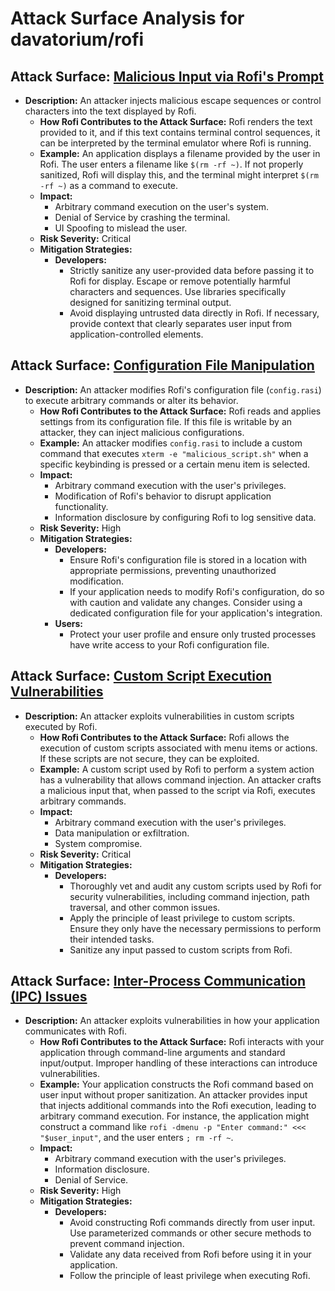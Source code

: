 # Attack Surface Analysis for davatorium/rofi

## Attack Surface: [Malicious Input via Rofi's Prompt](./attack_surfaces/malicious_input_via_rofi's_prompt.md)

*   **Description:** An attacker injects malicious escape sequences or control characters into the text displayed by Rofi.
    *   **How Rofi Contributes to the Attack Surface:** Rofi renders the text provided to it, and if this text contains terminal control sequences, it can be interpreted by the terminal emulator where Rofi is running.
    *   **Example:** An application displays a filename provided by the user in Rofi. The user enters a filename like `$(rm -rf ~)`. If not properly sanitized, Rofi will display this, and the terminal might interpret `$(rm -rf ~)` as a command to execute.
    *   **Impact:**
        *   Arbitrary command execution on the user's system.
        *   Denial of Service by crashing the terminal.
        *   UI Spoofing to mislead the user.
    *   **Risk Severity:** Critical
    *   **Mitigation Strategies:**
        *   **Developers:**
            *   Strictly sanitize any user-provided data before passing it to Rofi for display. Escape or remove potentially harmful characters and sequences. Use libraries specifically designed for sanitizing terminal output.
            *   Avoid displaying untrusted data directly in Rofi. If necessary, provide context that clearly separates user input from application-controlled elements.

## Attack Surface: [Configuration File Manipulation](./attack_surfaces/configuration_file_manipulation.md)

*   **Description:** An attacker modifies Rofi's configuration file (`config.rasi`) to execute arbitrary commands or alter its behavior.
    *   **How Rofi Contributes to the Attack Surface:** Rofi reads and applies settings from its configuration file. If this file is writable by an attacker, they can inject malicious configurations.
    *   **Example:** An attacker modifies `config.rasi` to include a custom command that executes `xterm -e "malicious_script.sh"` when a specific keybinding is pressed or a certain menu item is selected.
    *   **Impact:**
        *   Arbitrary command execution with the user's privileges.
        *   Modification of Rofi's behavior to disrupt application functionality.
        *   Information disclosure by configuring Rofi to log sensitive data.
    *   **Risk Severity:** High
    *   **Mitigation Strategies:**
        *   **Developers:**
            *   Ensure Rofi's configuration file is stored in a location with appropriate permissions, preventing unauthorized modification.
            *   If your application needs to modify Rofi's configuration, do so with caution and validate any changes. Consider using a dedicated configuration file for your application's integration.
        *   **Users:**
            *   Protect your user profile and ensure only trusted processes have write access to your Rofi configuration file.

## Attack Surface: [Custom Script Execution Vulnerabilities](./attack_surfaces/custom_script_execution_vulnerabilities.md)

*   **Description:** An attacker exploits vulnerabilities in custom scripts executed by Rofi.
    *   **How Rofi Contributes to the Attack Surface:** Rofi allows the execution of custom scripts associated with menu items or actions. If these scripts are not secure, they can be exploited.
    *   **Example:** A custom script used by Rofi to perform a system action has a vulnerability that allows command injection. An attacker crafts a malicious input that, when passed to the script via Rofi, executes arbitrary commands.
    *   **Impact:**
        *   Arbitrary command execution with the user's privileges.
        *   Data manipulation or exfiltration.
        *   System compromise.
    *   **Risk Severity:** Critical
    *   **Mitigation Strategies:**
        *   **Developers:**
            *   Thoroughly vet and audit any custom scripts used by Rofi for security vulnerabilities, including command injection, path traversal, and other common issues.
            *   Apply the principle of least privilege to custom scripts. Ensure they only have the necessary permissions to perform their intended tasks.
            *   Sanitize any input passed to custom scripts from Rofi.

## Attack Surface: [Inter-Process Communication (IPC) Issues](./attack_surfaces/inter-process_communication__ipc__issues.md)

*   **Description:** An attacker exploits vulnerabilities in how your application communicates with Rofi.
    *   **How Rofi Contributes to the Attack Surface:** Rofi interacts with your application through command-line arguments and standard input/output. Improper handling of these interactions can introduce vulnerabilities.
    *   **Example:** Your application constructs the Rofi command based on user input without proper sanitization. An attacker provides input that injects additional commands into the Rofi execution, leading to arbitrary command execution. For instance, the application might construct a command like `rofi -dmenu -p "Enter command:" <<< "$user_input"`, and the user enters `; rm -rf ~`.
    *   **Impact:**
        *   Arbitrary command execution with the user's privileges.
        *   Information disclosure.
        *   Denial of Service.
    *   **Risk Severity:** High
    *   **Mitigation Strategies:**
        *   **Developers:**
            *   Avoid constructing Rofi commands directly from user input. Use parameterized commands or other secure methods to prevent command injection.
            *   Validate any data received from Rofi before using it in your application.
            *   Follow the principle of least privilege when executing Rofi.

